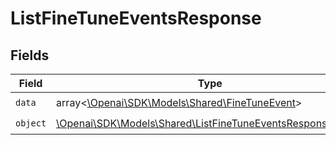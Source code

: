 # ListFineTuneEventsResponse


## Fields

| Field                                                                                                                 | Type                                                                                                                  | Required                                                                                                              | Description                                                                                                           |
| --------------------------------------------------------------------------------------------------------------------- | --------------------------------------------------------------------------------------------------------------------- | --------------------------------------------------------------------------------------------------------------------- | --------------------------------------------------------------------------------------------------------------------- |
| `data`                                                                                                                | array<[\Openai\SDK\Models\Shared\FineTuneEvent](../../models/shared/FineTuneEvent.md)>                                | :heavy_check_mark:                                                                                                    | N/A                                                                                                                   |
| `object`                                                                                                              | [\Openai\SDK\Models\Shared\ListFineTuneEventsResponseObject](../../models/shared/ListFineTuneEventsResponseObject.md) | :heavy_check_mark:                                                                                                    | N/A                                                                                                                   |